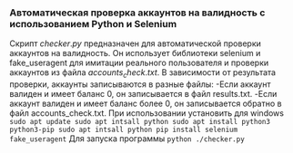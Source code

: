 ### Автоматическая проверка аккаунтов на валидность с использованием Python и Selenium
Cкрипт $checker.py$ предназначен для автоматической проверки аккаунтов на валидность. Он использует библиотеки selenium и fake_useragent для имитации реального пользователя и проверки аккаунтов из файла $accounts_check.txt$. В зависимости от результата проверки, аккаунты записываются в разные файлы:
-Если аккаунт валиден и имеет баланс 0, он записывается в файл results.txt.
-Если аккаунт валиден и имеет баланс более 0, он записывается обратно в файл accounts_check.txt.
При использовании установить для windows 
`
sudo apt update
sudo apt intsall python
sudo apt install python3 python3-pip
sudo apt intsall python
pip install selenium fake_useragent
`
Для запуска программы
`
python ./checker.py
`